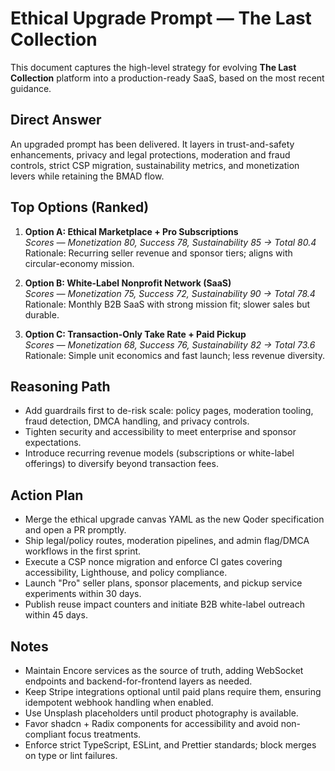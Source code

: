 # Ethical Upgrade Prompt — The Last Collection

This document captures the high-level strategy for evolving **The Last Collection** platform into a production-ready SaaS, based on the most recent guidance.

## Direct Answer

An upgraded prompt has been delivered. It layers in trust-and-safety enhancements, privacy and legal protections, moderation and fraud controls, strict CSP migration, sustainability metrics, and monetization levers while retaining the BMAD flow.

## Top Options (Ranked)

1. **Option A: Ethical Marketplace + Pro Subscriptions**  
   *Scores — Monetization 80, Success 78, Sustainability 85 → Total 80.4*  
   Rationale: Recurring seller revenue and sponsor tiers; aligns with circular-economy mission.

2. **Option B: White-Label Nonprofit Network (SaaS)**  
   *Scores — Monetization 75, Success 72, Sustainability 90 → Total 78.4*  
   Rationale: Monthly B2B SaaS with strong mission fit; slower sales but durable.

3. **Option C: Transaction-Only Take Rate + Paid Pickup**  
   *Scores — Monetization 68, Success 76, Sustainability 82 → Total 73.6*  
   Rationale: Simple unit economics and fast launch; less revenue diversity.

## Reasoning Path

- Add guardrails first to de-risk scale: policy pages, moderation tooling, fraud detection, DMCA handling, and privacy controls.
- Tighten security and accessibility to meet enterprise and sponsor expectations.
- Introduce recurring revenue models (subscriptions or white-label offerings) to diversify beyond transaction fees.

## Action Plan

- Merge the ethical upgrade canvas YAML as the new Qoder specification and open a PR promptly.
- Ship legal/policy routes, moderation pipelines, and admin flag/DMCA workflows in the first sprint.
- Execute a CSP nonce migration and enforce CI gates covering accessibility, Lighthouse, and policy compliance.
- Launch "Pro" seller plans, sponsor placements, and pickup service experiments within 30 days.
- Publish reuse impact counters and initiate B2B white-label outreach within 45 days.

## Notes

- Maintain Encore services as the source of truth, adding WebSocket endpoints and backend-for-frontend layers as needed.
- Keep Stripe integrations optional until paid plans require them, ensuring idempotent webhook handling when enabled.
- Use Unsplash placeholders until product photography is available.
- Favor shadcn + Radix components for accessibility and avoid non-compliant focus treatments.
- Enforce strict TypeScript, ESLint, and Prettier standards; block merges on type or lint failures.
